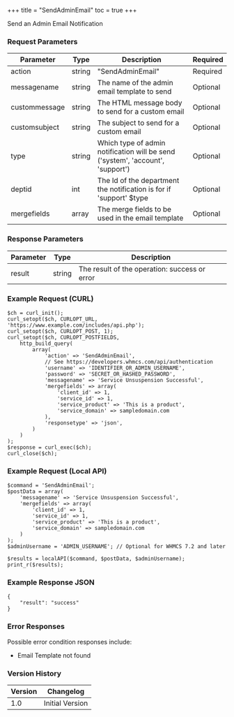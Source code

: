 +++
title = "SendAdminEmail"
toc = true
+++

Send an Admin Email Notification

### Request Parameters

| Parameter | Type | Description | Required |
| --------- | ---- | ----------- | -------- |
| action | string | "SendAdminEmail" | Required |
| messagename | string | The name of the admin email template to send | Optional |
| custommessage | string | The HTML message body to send for a custom email | Optional |
| customsubject | string | The subject to send for a custom email | Optional |
| type | string | Which type of admin notification will be send ('system', 'account', 'support') | Optional |
| deptid | int | The Id of the department the notification is for if 'support' $type | Optional |
| mergefields | array | The merge fields to be used in the email template | Optional |

### Response Parameters

| Parameter | Type | Description |
| --------- | ---- | ----------- |
| result | string | The result of the operation: success or error |


### Example Request (CURL)

```
$ch = curl_init();
curl_setopt($ch, CURLOPT_URL, 'https://www.example.com/includes/api.php');
curl_setopt($ch, CURLOPT_POST, 1);
curl_setopt($ch, CURLOPT_POSTFIELDS,
    http_build_query(
        array(
            'action' => 'SendAdminEmail',
            // See https://developers.whmcs.com/api/authentication
            'username' => 'IDENTIFIER_OR_ADMIN_USERNAME',
            'password' => 'SECRET_OR_HASHED_PASSWORD',
            'messagename' => 'Service Unsuspension Successful',
            'mergefields' => array(
                'client_id' => 1,
                'service_id' => 1,
                'service_product' => 'This is a product',
                'service_domain' => sampledomain.com
            ),
            'responsetype' => 'json',
        )
    )
);
$response = curl_exec($ch);
curl_close($ch);
```


### Example Request (Local API)

```
$command = 'SendAdminEmail';
$postData = array(
    'messagename' => 'Service Unsuspension Successful',
    'mergefields' => array(
        'client_id' => 1,
        'service_id' => 1,
        'service_product' => 'This is a product',
        'service_domain' => sampledomain.com
    )
);
$adminUsername = 'ADMIN_USERNAME'; // Optional for WHMCS 7.2 and later

$results = localAPI($command, $postData, $adminUsername);
print_r($results);
```


### Example Response JSON

```
{
    "result": "success"
}
```


### Error Responses

Possible error condition responses include:

* Email Template not found


### Version History

| Version | Changelog |
| ------- | --------- |
| 1.0 | Initial Version |
